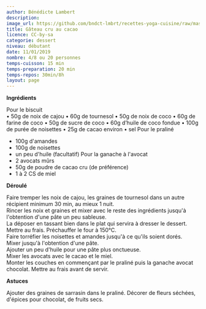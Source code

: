 ```yaml
---
author: Bénédicte Lambert
description: 
image_url: https://github.com/bndct-lmbrt/recettes-yoga-cuisine/raw/master/medias/gateau-cru-cacao.jpg
title: Gâteau cru au cacao
licence: CC-by-sa
categorie: dessert
niveau: débutant
date: 11/01/2019
nombre: 4/8 ou 20 personnes
temps-cuisson: 15 min
temps-preparation: 20 min
temps-repos: 30min/8h
layout: page
---
```



**Ingrédients**  
 

Pour le biscuit  
•	50g de noix de cajou
•	60g de tournesol
•	50g de noix de coco
•	60g de farine de coco
•	50g de sucre de coco
•	60g d’huile de coco fondue
•	100g de purée de noisettes
•	25g de cacao environ
•	sel
Pour le praliné 
* 100g d'amandes
* 100g de noisettes
* un peu d'huile (facultatif)
Pour la ganache à l'avocat
* 2 avocats mûrs
* 50g de poudre de cacao cru (de préférence)
* 1 à 2 CS de miel


**Déroulé**  
 
Faire tremper les noix de cajou, les graines de tournesol dans un autre récipient minimum 30 min, au mieux 1 nuit.  
Rincer les noix et graines et mixer avec le reste des ingrédients jusqu'à l'obtention d'une pâte un peu sableuse.  
La déposer en tassant bien dans le plat qui servira à dresser le dessert. 
Mettre au frais. 
Préchauffer le four à 150°C.  
Faire torréfier les noisettes et amandes jusqu'à ce qu'ils soient dorés.  
Mixer jusqu'à l'obtention d'une pâte.  
Ajouter un peu d'huile pour une pâte plus onctueuse.   
Mixer les avocats avec le cacao et le miel.   
Monter les couches en commençant par le praliné puis la ganache avocat chocolat.
Mettre au frais avant de servir.
 
**Astuces** 

Ajouter des graines de sarrasin dans le praliné.
Décorer de fleurs séchées, d'épices pour chocolat, de fruits secs. 
